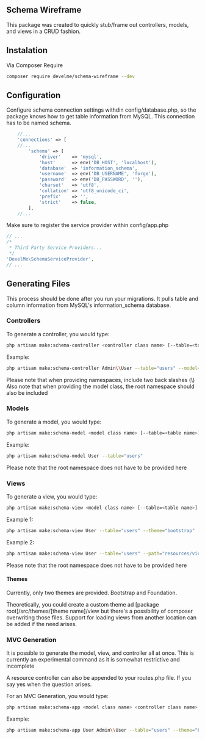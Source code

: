 ## Schema Wireframe

This package was created to quickly stub/frame out controllers, models, and
views in a CRUD fashion.

## Instalation

Via Composer Require

```bash
composer require develme/schema-wireframe --dev
```

## Configuration

Configure schema connection settings withdin config/database.php, so the
package knows how to get table information from MySQL. This connection has to
be named schema.

```php
    //...
	'connections' => [
    //...
        'schema' => [
            'driver'    => 'mysql',
            'host'      => env('DB_HOST', 'localhost'),
            'database'  => 'information_schema',
            'username'  => env('DB_USERNAME', 'forge'),
            'password'  => env('DB_PASSWORD', ''),
            'charset'   => 'utf8',
            'collation' => 'utf8_unicode_ci',
            'prefix'    => '',
            'strict'    => false,
        ],
    //...
```

Make sure to register the service provider within config/app.php

```php
// ...
/*
 * Third Party Service Providers...
 */
'DevelMe\SchemaServiceProvider',
// ...
```

## Generating Files

This process should be done after you run your migrations. It pulls table and
column information from MySQL's information\_schema database.

### Controllers
To generate a controller, you would type:

```bash
php artisan make:schema-controller <controller class name> [--table=<table name>] [--model=<model class name>]
```

Example:

```bash
php artisan make:schema-controller Admin\\User --table="users" --model="App\\User"
```

Please note that when providing namespaces, include two back slashes (\\)
Also note that when providing the model class, the root namespace should also
be included

### Models
To generate a model, you would type:

```bash
php artisan make:schema-model <model class name> [--table=<table name>]
```

Example:

```bash
php artisan make:schema-model User --table="users" 
```

Please note that the root namespace does not have to be provided here 

### Views
To generate a view, you would type:

```bash
php artisan make:schema-view <model class name> [--table=<table name>] [--theme=<bootstrap|foundation>] [--path=<directory>]
```

Example 1:

```bash
php artisan make:schema-view User --table="users" --theme="bootstrap"
```

Example 2:

```bash
php artisan make:schema-view User --table="users" --path="resources/views/example"
```

Please note that the root namespace does not have to be provided here

#### Themes
Currently, only two themes are provided. Bootstrap and Foundation.

Theoretically, you could create a custom theme ad [package root]/src/themes/[theme name]/view
but there's a possibility of composer overwriting those files. Support for
loading views from another location can be added if the need arises.

### MVC Generation
It is possible to generate the model, view, and controller all at once. This is
currently an experimental command as it is somewhat restrictive and incomplete

A resource controller can also be appended to your routes.php file. If you say
yes when the question arises.

For an MVC Generation, you would type:

```bash
php artisan make:schema-app <model class name> <controller class name> [--table=<table name>] [--theme=<bootstrap|foundation>]
```

Example:

```bash
php artisan make:schema-app User Admin\\User --table="users" --theme="bootstrap"
```

